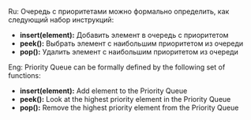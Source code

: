 Ru:
Очередь с приоритетами можно формально определить, как следующий набор инструкций:
- **insert(element):** Добавить элемент в очередь с приоритетом 
- **peek():** Выбрать элемент с наибольшим приоритетом из очереди
- **pop():** Удалить элемент с наибольшим приоритетом из очереди

Eng:
Priority Queue can be formally defined by the following set of functions:
- **insert(element):** Add element to the Priority Queue  
- **peek():** Look at the highest priority element in the Priority Queue
- **pop():** Remove the highest priority element from the Priority Queue

